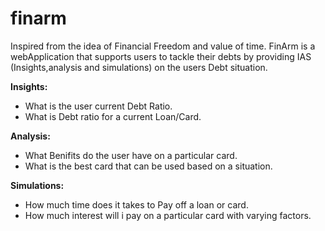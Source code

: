# finarm

Inspired from the idea of Financial Freedom and value of time.
FinArm is a webApplication that supports users to tackle their debts
by providing IAS (Insights,analysis and simulations) on the users Debt situation.


**Insights:**
* What is the user current Debt Ratio.
* What is Debt ratio for a current Loan/Card.

**Analysis:**
* What Benifits do the user have on a particular card.
* What is the best card that can be used based on a situation.

**Simulations:**
* How much time does it takes to Pay off a loan or card.
* How much interest will i pay on a particular card with varying factors.



